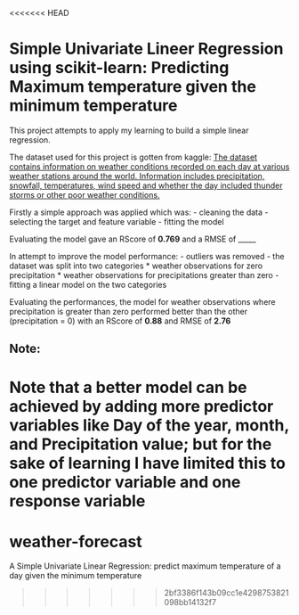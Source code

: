 <<<<<<< HEAD
# Simple Univariate Lineer Regression using scikit-learn: Predicting Maximum temperature given the minimum temperature

This project attempts to apply my learning to build a simple linear regression.

The dataset used for this project is gotten from kaggle: [The dataset contains information on weather conditions recorded on each day at various weather stations around the world. Information includes precipitation, snowfall, temperatures, wind speed and whether the day included thunder storms or other poor weather conditions.](https://www.kaggle.com/datasets/smid80/weatherww2)

Firstly a simple approach was applied which was:
    - cleaning the data
    - selecting the target and feature variable
    - fitting the model
    
Evaluating the model gave an RScore of **0.769** and a RMSE of _____

In attempt to improve the model performance:
    - outliers was removed
    - the dataset was split into two categories
        * weather observations for zero precipitation
        * weather observations for precipitations greater than zero
    - fitting a linear model on the two categories
    
Evaluating the performances, the model for weather observations where precipitation is greater than zero performed better than the other (precipitation = 0) with an RScore of **0.88** and RMSE of **2.76**

## Note:
Note that a better model can be achieved by adding more predictor variables like Day of the year, month, and Precipitation value; but for the sake of learning I have limited this to one predictor variable and one response variable
=======
# weather-forecast
A Simple Univariate Linear Regression: predict maximum temperature of a day given the minimum temperature
>>>>>>> 2bf3386f143b09cc1e4298753821098bb14132f7
